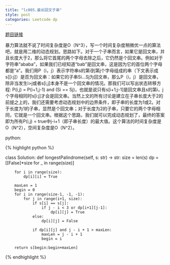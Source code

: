 ```yaml
---
title: "lc005.最长回文子串"
style: post
categories: Leetcode dp
---
```


[题目链接](https://leetcode-cn.com/problems/longest-palindromic-substring/)

暴力算法就不说了时间复杂度是O（N^3），写一个时间复杂度稍微优一点的算法吧，就是用二维的动态规划。思路如下。对于一个子串而言，如果它是回文串，并且长度大于2，那么将它首尾的两个字母去除之后，它仍然是个回文串。例如对于字符串“ababa”，如果我们已经知道“bab”是回文串，这是因为它的首位两个字母都是“a”。我们用P（i，j）表示字符串s的第i到第j个字母组成的串（下文表示成s[[i:j]）是否为回文串：如果它的子串Si...Sj为回文串，那么P（i，j）是回文串，除非当发生i>j或者s[i,j]本身不是一个回文串的情况。那我们可以写出状态转移方程: P(i,j) = P(i+1,j-1) and (Si == Sj)，也就是说只有s[i+1;j-1]是回文串且s的第i，j个字母相同时s[i:j]才会是回文串。当然上文的所有讨论是建立在子串长度大于2的前提之上的，我们还需要考虑动态规划中的边界条件，即子串的长度为1或2。对于长度为1的子串，显然是个回文串；对于长度为2的子串，只要它的两个字母相同，它就是一个回文串。根据这个思路，我们就可以完成动态规划了，最终的答案即为所有P(i,j) = true中j-i+1（即子串长度）的最大值。这个算法的时间复杂度是O（N^2），空间复杂度是O（N^2）。

python:

{% highlight python %}

class Solution:
    def longestPalindrome(self, s: str) -> str:
        size = len(s)
        dp = [[False]*size for _ in range(size)]

        for i in range(size):
            dp[i][i] = True
        
        maxLen = 1
        begin = 0
        for i in range(size-1, -1, -1):
            for j in range(i+1, size):
                if s[i] == s[j]:
                    if j - i < 3 or dp[i+1][j-1]:
                        dp[i][j] = True
                else:
                    dp[i][j] = False

                if dp[i][j] and j - i + 1 > maxLen:
                    maxLen = j - i + 1
                    begin = i
        
        return s[begin:begin+maxLen]

{% endhighlight %}
